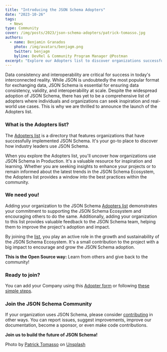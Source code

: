 ```yaml
---
title: "Introducing the JSON Schema Adopters"
date: "2023-10-26"
tags:
  - News
type: Community
cover: /img/posts/2023/json-schema-adopters/patrick-tomasso.jpg
authors:
  - name: Benjamin Granados
    photo: /img/avatars/benjagm.png
    twitter: benjagm
    byline: DevRel & Community Program Manager @Postman
excerpt: "Explore our Adopters list to discover organizations successfully leveraging JSON Schema"
---
```


Data consistency and interoperability are critical for success in today's interconnected reality. While JSON is undoubtedly the most popular format for exchanging data, JSON Schema is essential for ensuring data consistency, validity, and interoperability at scale. Despite the widespread adoption of JSON Schema, there has yet to be a comprehensive list of adopters where individuals and organizations can seek inspiration and real-world use cases. This is why we are thrilled to announce the launch of the Adopters list.

### What is the Adopters list?
The [Adopters list](https://github.com/json-schema-org/community/blob/main/ADOPTERS.md) is a directory that features organizations that have successfully implemented JSON Schema. It's your go-to place to discover how industry leaders use JSON Schema.

When you explore the Adopters list, you'll uncover how organizations use JSON Schema in Production. It's a valuable resource for inspiration and learning. Whether you are seeking insights to enhance your projects or to remain informed about the latest trends in the JSON Schema Ecosystem, the Adopters list provides a window into the best practices within the community.

### We need you!
Adding your organization to the JSON Schema [Adopters list](https://github.com/json-schema-org/community/blob/main/ADOPTERS.md) demonstrates your commitment to supporting the JSON Schema Ecosystem and encouraging others to do the same. Additionally, adding your organization to this list provides valuable feedback to the JSON Schema team, helping them to improve the project's adoption and impact.

By joining the [list](https://github.com/json-schema-org/community/blob/main/ADOPTERS.md), you play an active role in the growth and sustainability of the JSON Schema Ecosystem.
It's a small contribution to the project with a big impact to encourage and grow the JSON Schema adoption.

**This is the Open Source way:** Learn from others and give back to the community!

### Ready to join?

You can add your Company using this [Adopter form](https://forms.gle/vyFskw1RshJ55LY46) or following [these simple steps](https://forms.gle/vyFskw1RshJ55LY46).

### Join the JSON Schema Community

If your organization uses JSON Schema, please consider [contributing](https://github.com/json-schema-org/.github/blob/main/profile/README.md) in other ways. You can report issues, suggest improvements, improve our documentation, become a sponsor, or even make code contributions.

**Join us to build the future of JSON Schema!**

Photo by [Patrick Tomasso](https://unsplash.com/@impatrickt?utm_content=creditCopyText&utm_medium=referral&utm_source=unsplash) on [Unsplash](ttps://unsplash.com/photos/lighted-vintage-light-bulbs-1NTFSnV-KLs?utm_content=creditCopyText&utm_medium=referral&utm_source=unsplash)